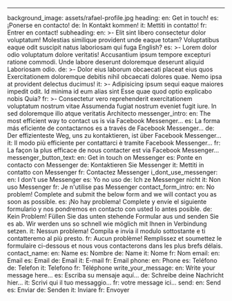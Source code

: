 ---
background_image: assets/rafael-profile.jpg
heading:
  en: Get in touch!
  es: ¡Ponerse en contacto!
  de: In Kontakt kommen!
  it: Mettiti in contatto!
  fr: Entrer en contact!
subheading:
  en: >-
    Elit sint libero consectetur dolor voluptatum! Molestias similique provident unde eaque totam? Voluptatibus eaque odit suscipit natus laboriosam qui fuga English?
  es: >-
    Lorem dolor odio voluptatum dolore veritatis! Accusantium ipsum tempore excepturi ratione commodi. Unde labore deserunt doloremque deserunt aliquid Laboriosam odio.
  de: >-
    Dolor eius laborum obcaecati placeat eius quos Exercitationem doloremque debitis nihil obcaecati dolores quae. Nemo ipsa at provident delectus ducimus!
  it: >-
    Adipisicing ipsum sequi eaque maiores impedit odit. Id minima id eum alias sint Esse quae quod optio explicabo nobis Quia?
  fr: >-
    Consectetur vero reprehenderit exercitationem voluptatum nostrum vitae Assumenda fugiat nostrum eveniet fugit iure. In sed doloremque illo atque veritatis Architecto
messenger_intro:
  en: The most efficient way to contact us is via Facebook Messenger...
  es: La forma más eficiente de contactarnos es a través de Facebook Messenger...
  de: Der effizienteste Weg, uns zu kontaktieren, ist über Facebook Messenger...
  it: Il modo più efficiente per contattarci è tramite Facebook Messenger...
  fr: La façon la plus efficace de nous contacter est via Facebook Messenger...
messenger_button_text:
  en: Get in touch on Messenger
  es: Ponte en contacto con Messenger
  de: Kontaktieren Sie Messenger
  it: Mettiti in contatto con Messenger
  fr: Contactez Messenger
i_dont_use_messenger:
  en: I don't use Messenger
  es: Yo no uso 
  de: Ich ze Messenger nicht
  it: Non uso Messenger
  fr: Je n'utilise pas Messenger
contact_form_intro:
  en: No problem!  Complete and submit the below form and we will contact you as soon as possible.
  es: ¡No hay problema! Complete y envíe el siguiente formulario y nos pondremos en contacto con usted lo antes posible.
  de: Kein Problem! Füllen Sie das unten stehende Formular aus und senden Sie es ab. Wir werden uns so schnell wie möglich mit Ihnen in Verbindung setzen.
  it: Nessun problema! Compila e invia il modulo sottostante e ti contatteremo al più presto.
  fr: Aucun problème! Remplissez et soumettez le formulaire ci-dessous et nous vous contacterons dans les plus brefs délais.
contact_name:
  en: Name
  es: Nombre
  de: Name
  it: Nome
  fr: Nom
email:
  en: Email
  es: Email
  de: Email
  it: E-mail
  fr: Email
phone:
  en: Phone
  es: Teléfono
  de: Telefon
  it: Telefono
  fr: Téléphone
write_your_message:
  en: Write your message here...
  es: Escriba su mensaje aquí...
  de: Schreibe deine Nachricht hier...
  it: Scrivi qui il tuo messaggio...
  fr:  votre message ici...
send:
  en: Send
  es: Enviar
  de: Senden
  it: Inviare
  fr: Envoyer

